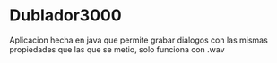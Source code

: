 # Dublador3000
Aplicacion hecha en java que permite grabar dialogos con las mismas propiedades que las que se metio, solo funciona con .wav
